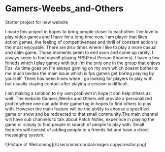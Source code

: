 # Gamers-Weebs_and-Others
Starter project for new website

I made this project in hopes to bring people closer to eachother. I've love to play video games and I have for 
a long time now. I am player that likes action games, the feeling of competitiveness and thrill of constant action 
is the most enjoyable. There are also times where I like to play a more casual and calm game. Those moments seem to end soon and come up
rarely. I always seem to find myself playing FPS(First Person Shooters). I have a few frineds which I play games with but I'm the only one 
in the group that enjoys Fps. As time goes on I'm always gaming on my own which doesnt bother to me much beides the main issue 
which is fps games get boring playing by yourself. There has been times when I go looking for players to play with but usually staying contact 
after playing a session is difficult.

I am making a solution to my own problwm in hope it can help others as well. The website Gamers,Weebs and Others will provide a personalized profile where one can add their gamertag in hopes to find others to play with. However the main feature will be the ability to choose a specified
game or show and be redirected to that small community.The main channel will have sub channels to talk about Patch Notes, experince in playing the game or simply to find people in search of people to play with. Small features will consist of adding people to a friends list and have a direct messaging system. 

![Picture of Welcoming](/Users/omarconda/images copy/creator.png)
